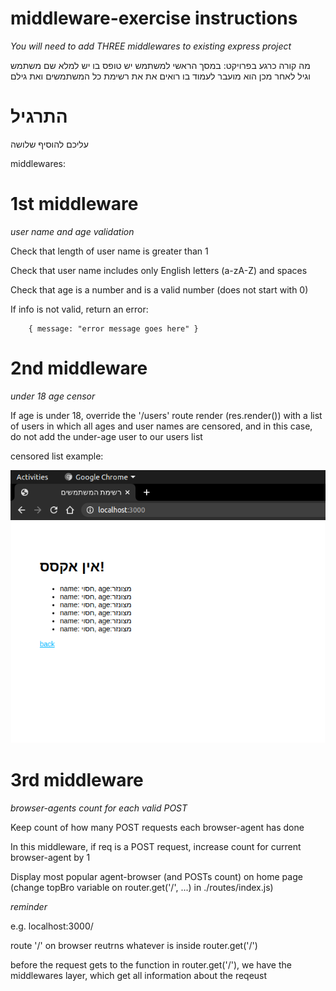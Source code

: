 # middleware-exercise instructions
*You will need to add THREE middlewares to existing express project*

מה קורה כרגע בפרויקט:
במסך הראשי למשתמש יש טופס בו יש למלא שם משתמש וגיל
לאחר מכן הוא מועבר לעמוד בו רואים את את רשימת כל המשתמשים ואת גילם

# התרגיל
עליכם להוסיף שלושה

middlewares:


# 1st middleware
*user name and age validation*

Check that length of user name is greater than 1

Check that user name includes only English letters (a-zA-Z) and spaces

Check that age is a number and is a valid number (does not start with 0)

If info is not valid, return an error: 
```
    { message: "error message goes here" }
```

# 2nd middleware
*under 18 age censor*

If age is under 18, override the '/users' route render (res.render()) with a list of users in which all ages and user names are censored, and in this case, do not add the under-age user to our users list

censored list example:

![Screenshot](censoredList.png)

# 3rd middleware
*browser-agents count for each valid POST*

Keep count of how many POST requests each browser-agent has done

In this middleware, if req is a POST request, increase count for current browser-agent by 1

Display most popular agent-browser (and POSTs count) on home page (change topBro variable on router.get('/', ...) in ./routes/index.js)



*reminder*

e.g. localhost:3000/

route '/' on browser reutrns whatever is inside router.get('/')

before the request gets to the function in router.get('/'), we have the middlewares layer, which get all information about the reqeust

